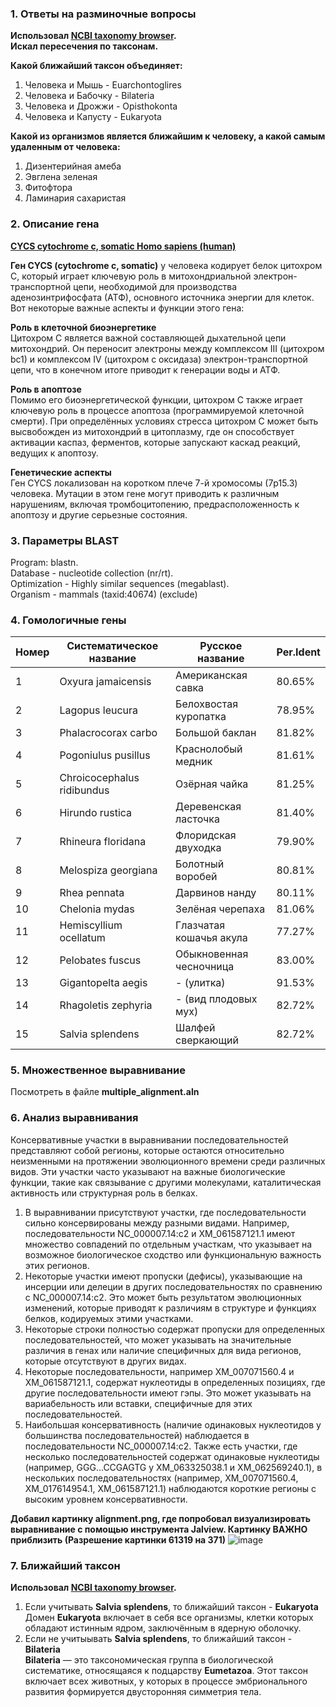 ### 1. Ответы на разминочные вопросы
**Использовал [NCBI taxonomy browser](https://www.ncbi.nlm.nih.gov/Taxonomy/Browser/wwwtax.cgi).** <br/>
**Искал пересечения по таксонам.** <br/>

**Какой ближайший таксон объединяет:**

1. Человека и Мышь - Euarchontoglires
2. Человека и Бабочку - Bilateria
3. Человека и Дрожжи - Opisthokonta
4. Человека и Капусту - Eukaryota

**Какой из организмов является ближайшим к человеку, а какой самым удаленным от человека:**

1. Дизентерийная амеба
2. Эвглена зеленая
3. Фитофтора
4. Ламинария сахаристая

### 2. Описание гена
[**CYCS cytochrome c, somatic Homo sapiens (human)**](https://www.ncbi.nlm.nih.gov/gene/54205)

**Ген CYCS (cytochrome c, somatic)** у человека кодирует белок цитохром C, который играет ключевую роль в митохондриальной электрон-транспортной цепи, необходимой для производства аденозинтрифосфата (АТФ), основного источника энергии для клеток. Вот некоторые важные аспекты и функции этого гена:

**Роль в клеточной биоэнергетике** <br/>
Цитохром C является важной составляющей дыхательной цепи митохондрий. Он переносит электроны между комплексом III (цитохром bc1) и комплексом IV (цитохром c оксидаза) электрон-транспортной цепи, что в конечном итоге приводит к генерации воды и АТФ.

**Роль в апоптозе** <br/>
Помимо его биоэнергетической функции, цитохром C также играет ключевую роль в процессе апоптоза (программируемой клеточной смерти). При определённых условиях стресса цитохром C может быть высвобожден из митохондрий в цитоплазму, где он способствует активации каспаз, ферментов, которые запускают каскад реакций, ведущих к апоптозу.

**Генетические аспекты** <br/>
Ген CYCS локализован на коротком плече 7-й хромосомы (7p15.3) человека. Мутации в этом гене могут приводить к различным нарушениям, включая тромбоцитопению, предрасположенность к апоптозу и другие серьезные состояния.

### 3. Параметры BLAST

Program: blastn. <br/>
Database - nucleotide collection (nr/rt). <br/>
Optimization - Highly similar sequences (megablast).<br/>
Organism - mammals (taxid:40674) (exclude)

### 4. Гомологичные гены

| Номер | Систематическое название  | Русское название | Per.Ident |
| - | - | - | - |
| 1 | Oxyura jamaicensis | Американская савка | 80.65% |
| 2 | Lagopus leucura | Белохвостая куропатка | 78.95% |
| 3 | Phalacrocorax carbo | Большой баклан | 81.82% |
| 4 | Pogoniulus pusillus | Краснолобый медник | 81.61% |
| 5 | Chroicocephalus ridibundus | Озёрная чайка | 81.25% |
| 6 | Hirundo rustica | Деревенская ласточка | 81.40% |
| 7 | Rhineura floridana | Флоридская двуходка | 79.90% |
| 8 | Melospiza georgiana | Болотный воробей | 80.81% |
| 9 | Rhea pennata | Дарвинов нанду | 80.11% |
| 10 | Chelonia mydas | Зелёная черепаха | 81.06% |
| 11 | Hemiscyllium ocellatum  | Глазчатая кошачья акула | 77.27%	|
| 12 | Pelobates fuscus  | Обыкновенная чесночница | 83.00%	|
| 13 | Gigantopelta aegis | - (улитка) | 91.53% |
| 14 | Rhagoletis zephyria | - (вид плодовых мух) | 82.72% |
| 15 | Salvia splendens | Шалфей сверкающий | 82.72% |

### 5. Множественное выравнивание

Посмотреть в файле **multiple_alignment.aln**

### 6. Анализ выравнивания

Консервативные участки в выравнивании последовательностей представляют собой регионы, которые остаются относительно неизменными на протяжении эволюционного времени среди различных видов. Эти участки часто указывают на важные биологические функции, такие как связывание с другими молекулами, каталитическая активность или структурная роль в белках. <br/>

1) В выравнивании присутствуют участки, где последовательности сильно консервированы между разными видами. Например, последовательности NC_000007.14:c2 и XM_061587121.1 имеют множество совпадений по отдельным участкам, что указывает на возможное биологическое сходство или функциональную важность этих регионов. <br/>
3) Некоторые участки имеют пропуски (дефисы), указывающие на инсерции или делеции в других последовательностях по сравнению с NC_000007.14:c2. Это может быть результатом эволюционных изменений, которые приводят к различиям в структуре и функциях белков, кодируемых этими участками. <br/>
4) Некоторые строки полностью содержат пропуски для определенных последовательностей, что может указывать на значительные различия в генах или наличие специфичных для вида регионов, которые отсутствуют в других видах. <br/>
5) Некоторые последовательности, например XM_007071560.4 и XM_061587121.1, содержат нуклеотиды в определенных позициях, где другие последовательности имеют гэпы. Это может указывать на вариабельность или вставки, специфичные для этих последовательностей. <br/>
6) Наибольшая консервативность (наличие одинаковых нуклеотидов у большинства последовательностей) наблюдается в последовательности NC_000007.14:c2. Также есть участки, где несколько последовательностей содержат одинаковые нуклеотиды (например, GGG...CCGAGTG у XM_063325038.1 и XM_062569240.1), в нескольких последовательностях (например, XM_007071560.4, XM_017614954.1, XM_061587121.1) наблюдаются короткие регионы с высоким уровнем консервативности. <br/>

**Добавил картинку alignment.png, где попробовал визуализировать выравнивание с помощью инcтрумента Jalview. Картинку ВАЖНО приблизить (Разрешение картинки 61319 на 371)** 
![image](https://github.com/1Alex4949031/BioInformatics/assets/91533963/7a65dd7b-a403-4d97-a31a-68acf57c0a67)

### 7. Ближайший таксон

**Использовал [NCBI taxonomy browser](https://www.ncbi.nlm.nih.gov/Taxonomy/Browser/wwwtax.cgi).**
1) Если учитывать **Salvia splendens**, то ближайший таксон - **Eukaryota** <br/>
Домен **Eukaryota** включает в себя все организмы, клетки которых обладают истинным ядром, заключённым в ядерную оболочку. 
2) Если не учитыывать **Salvia splendens**, то ближайший таксон - **Bilateria** <br/>
**Bilateria** — это таксономическая группа в биологической систематике, относящаяся к подцарству **Eumetazoa**. Этот таксон включает всех животных, у которых в процессе эмбрионального развития формируется двусторонняя симметрия тела.
